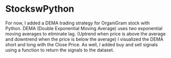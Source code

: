 # StockswPython
For now, I added a DEMA trading strategy for OrganiGram stock with Python. DEMA (Double Exponential Moving Average) uses two exponential moving averages to eliminate lag. (Uptrend when price is above the average and downtrend when the price is below the average) I visualized the DEMA short and long with the Close Price. As well, I added buy and sell signals using a function to return the signals to the dataset. 
